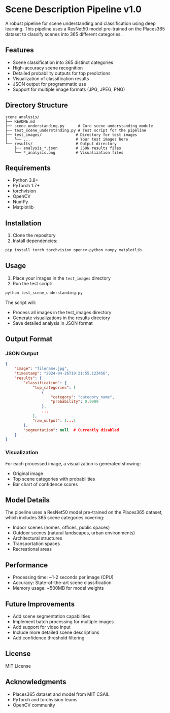 # Scene Description Pipeline v1.0

A robust pipeline for scene understanding and classification using deep learning. This pipeline uses a ResNet50 model pre-trained on the Places365 dataset to classify scenes into 365 different categories.

## Features

- Scene classification into 365 distinct categories
- High-accuracy scene recognition
- Detailed probability outputs for top predictions
- Visualization of classification results
- JSON output for programmatic use
- Support for multiple image formats (JPG, JPEG, PNG)

## Directory Structure

```
scene_analysis/
├── README.md
├── scene_understanding.py      # Core scene understanding module
├── test_scene_understanding.py # Test script for the pipeline
├── test_images/               # Directory for test images
│   └── ...                    # Your test images here
└── results/                   # Output directory
    ├── analysis_*.json        # JSON results files
    └── *_analysis.png         # Visualization files
```

## Requirements

- Python 3.8+
- PyTorch 1.7+
- torchvision
- OpenCV
- NumPy
- Matplotlib

## Installation

1. Clone the repository
2. Install dependencies:
```bash
pip install torch torchvision opencv-python numpy matplotlib
```

## Usage

1. Place your images in the `test_images` directory
2. Run the test script:
```bash
python test_scene_understanding.py
```

The script will:
- Process all images in the test_images directory
- Generate visualizations in the results directory
- Save detailed analysis in JSON format

## Output Format

### JSON Output
```json
{
    "image": "filename.jpg",
    "timestamp": "2024-04-26T19:21:55.123456",
    "results": {
        "classification": {
            "top_categories": [
                {
                    "category": "category_name",
                    "probability": 0.9999
                },
                ...
            ],
            "raw_output": [...]
        },
        "segmentation": null  # Currently disabled
    }
}
```

### Visualization
For each processed image, a visualization is generated showing:
- Original image
- Top scene categories with probabilities
- Bar chart of confidence scores

## Model Details

The pipeline uses a ResNet50 model pre-trained on the Places365 dataset, which includes 365 scene categories covering:
- Indoor scenes (homes, offices, public spaces)
- Outdoor scenes (natural landscapes, urban environments)
- Architectural structures
- Transportation spaces
- Recreational areas

## Performance

- Processing time: ~1-2 seconds per image (CPU)
- Accuracy: State-of-the-art scene classification
- Memory usage: ~500MB for model weights

## Future Improvements

- Add scene segmentation capabilities
- Implement batch processing for multiple images
- Add support for video input
- Include more detailed scene descriptions
- Add confidence threshold filtering

## License

MIT License

## Acknowledgments

- Places365 dataset and model from MIT CSAIL
- PyTorch and torchvision teams
- OpenCV community 